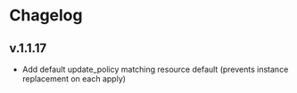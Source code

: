 # Chagelog

## v.1.1.17
* Add default update_policy matching resource default (prevents instance replacement on each apply)
